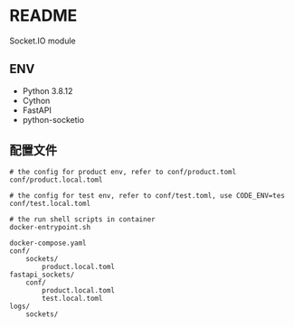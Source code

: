# README

Socket.IO module

## ENV

- Python 3.8.12
- Cython
- FastAPI
- python-socketio

## 配置文件

```text
# the config for product env, refer to conf/product.toml
conf/product.local.toml

# the config for test env, refer to conf/test.toml, use CODE_ENV=tes
conf/test.local.toml

# the run shell scripts in container
docker-entrypoint.sh
```

```text
docker-compose.yaml
conf/
    sockets/
        product.local.toml
fastapi_sockets/
    conf/
        product.local.toml
        test.local.toml
logs/
    sockets/
```
